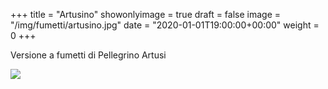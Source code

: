 +++
title = "Artusino"
showonlyimage = true
draft = false
image = "/img/fumetti/artusino.jpg"
date = "2020-01-01T19:00:00+00:00"
weight = 0
+++

<!--more-->
Versione a fumetti di Pellegrino Artusi

![](/img/fumetti/artusino.jpg)
